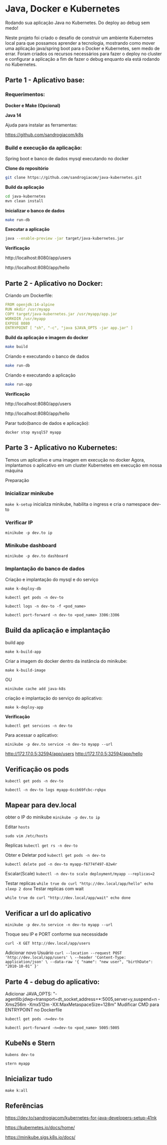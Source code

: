 # Java, Docker e Kubernetes


Rodando sua aplicação Java no Kubernetes. Do deploy ao debug sem medo!

Neste projeto foi criado o desafio de construir um ambiente Kubernetes local para que possamos aprender a tecnologia, mostrando como 
mover uma aplicação java/spring boot para o Docker e Kubernetes, sem medo de errar. 
Foram criados os recursos necessários para fazer o deploy no cluster e configurar a aplicação a fim de fazer o debug enquanto ela está 
rodando no Kubernetes.



## Parte 1 - Aplicativo base:

### Requerimentos:

**Docker e Make (Opcional)**

**Java 14**

Ajuda para instalar as ferramentas:

https://github.com/sandrogiacom/k8s

### Build e execução da aplicação:

Spring boot e banco de dados mysql executando no docker

**Clone do repositório**
```bash
git clone https://github.com/sandrogiacom/java-kubernetes.git
```

**Build da aplicação**
```bash
cd java-kubernetes
mvn clean install
```

**Inicializar o banco de dados**
```bash
make run-db
```

**Executar a aplicação**
```bash
java --enable-preview -jar target/java-kubernetes.jar
```

**Verificação**

http://localhost:8080/app/users

http://localhost:8080/app/hello

## Parte 2 - Aplicativo no Docker:

Criando um Dockerfile:

```yaml
FROM openjdk:14-alpine
RUN mkdir /usr/myapp
COPY target/java-kubernetes.jar /usr/myapp/app.jar
WORKDIR /usr/myapp
EXPOSE 8080
ENTRYPOINT [ "sh", "-c", "java $JAVA_OPTS -jar app.jar" ]
```

**Build da aplicação e imagem do docker**

```bash
make build
```

Criando e executando o banco de dados
```bash
make run-db
```

Criando e executando a aplicação
```bash
make run-app
```

**Verificação**

http://localhost:8080/app/users

http://localhost:8080/app/hello

Parar tudo(banco de dados e aplicação):

`
docker stop mysql57 myapp
`

## Parte 3 - Aplicativo no Kubernetes:

Temos um aplicativo e uma imagem em execução no docker
Agora, implantamos o aplicativo em um cluster Kubernetes em execução em nossa máquina

Preparação

### Inicializar minikube
`make k-setup` inicializa minikube, habilita o ingress e cria o namespace dev-to

### Verificar IP

`minikube -p dev.to ip`

### Minikube dashboard

`
minikube -p dev.to dashboard
`

### Implantação do banco de dados

Criação e implantação do mysql e do serviço

`
make k-deploy-db
`

`
kubectl get pods -n dev-to
`

`
kubectl logs -n dev-to -f <pod_name>
`

`
kubectl port-forward -n dev-to <pod_name> 3306:3306
`

## Build da aplicação e implantação

build app

`
make k-build-app
` 

Criar a imagem do docker dentro da instância do minikube:

`
make k-build-image
`

OU

`
minikube cache add java-k8s
`  


criação e implantação do serviço do aplicativo:

`
make k-deploy-app
` 

**Verificação**

`
kubectl get services -n dev-to
`

Para acessar o aplicativo:

`
minikube -p dev.to service -n dev-to myapp --url
`

http://172.17.0.5:32594/app/users
http://172.17.0.5:32594/app/hello

## Verificação os pods

`
kubectl get pods -n dev-to
`

`
kubectl -n dev-to logs myapp-6ccb69fcbc-rqkpx
`

## Mapear para dev.local

obter o IP do minikube
`
minikube -p dev.to ip
` 

Editar `hosts` 

`
sudo vim /etc/hosts
`

Replicas
`
kubectl get rs -n dev-to
`

Obter e Deletar pod
`
kubectl get pods -n dev-to
`

`
kubectl delete pod -n dev-to myapp-f6774f497-82w4r
`

Escalar(Scale)
`
kubectl -n dev-to scale deployment/myapp --replicas=2
`

Testar replicas
`
while true
do curl "http://dev.local/app/hello"
echo
sleep 2
done
`
Testar replicas com wait

`
while true
do curl "http://dev.local/app/wait"
echo
done
`

## Verificar a url do aplicativo
`minikube -p dev.to service -n dev-to myapp --url`

Troque seu IP e PORT conforme sua necessidade

`
curl -X GET http://dev.local/app/users
`

Adicionar novo Usuário
`
curl --location --request POST 'http://dev.local/app/users' \
--header 'Content-Type: application/json' \
--data-raw '{
    "name": "new user",
    "birthDate": "2010-10-01"
}'
`

## Parte 4 - debug do aplicativo:

Adicionar  JAVA_OPTS: "-agentlib:jdwp=transport=dt_socket,address=*:5005,server=y,suspend=n -Xms256m -Xmx512m -XX:MaxMetaspaceSize=128m"
Mudificar CMD para ENTRYPOINT no Dockerfile

`
kubectl get pods -n=dev-to
`

`
kubectl port-forward -n=dev-to <pod_name> 5005:5005
`

## KubeNs e Stern

`
kubens dev-to
`

`
stern myapp
` 

## Inicializar tudo

`make k:all`


## Referências

https://dev.to/sandrogiacom/kubernetes-for-java-developers-setup-41nk

https://kubernetes.io/docs/home/

https://minikube.sigs.k8s.io/docs/
